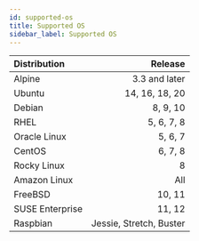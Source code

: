 ```yaml
---
id: supported-os
title: Supported OS
sidebar_label: Supported OS
---
```


| Distribution |                    Release |
|:-------------|---------------------------:|
| Alpine       |              3.3 and later |
| Ubuntu       |              14, 16, 18, 20|
| Debian       |                    8, 9, 10|
| RHEL         |                  5, 6, 7, 8|
| Oracle Linux |                     5, 6, 7|
| CentOS       |                     6, 7, 8|
| Rocky Linux  |                           8|
| Amazon Linux |                         All|
| FreeBSD      |                      10, 11|
| SUSE Enterprise |                   11, 12|
| Raspbian     |    Jessie, Stretch, Buster |
